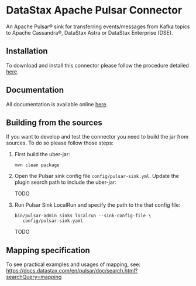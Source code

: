 # DataStax Apache Pulsar Connector

An Apache Pulsar® sink for transferring events/messages from Kafka topics to Apache Cassandra®,
DataStax Astra or DataStax Enterprise (DSE).

## Installation

To download and install this connector please follow the procedure detailed [here](https://docs.datastax.com/en/pulsar/doc/pulsar/install/pulsarInstall.html).

## Documentation

All documentation is available online [here](https://docs.datastax.com/en/pulsar/doc/index.html).

## Building from the sources

If you want to develop and test the connector you need to build the jar from sources.
To do so please follow those steps:

1. First build the uber-jar: 

       mvn clean package

2. Open the Pulsar sink config file `config/pulsar-sink.yml`. Update the plugin 
   search path to include the uber-jar:

      TODO

3. Run Pulsar Sink LocalRun and specify the path to the that config file:

       bin/pulsar-admin sinks localrun --sink-config-file \
          config/pulsar-sink.yaml
      TODO

## Mapping specification

To see practical examples and usages of mapping, see:
https://docs.datastax.com/en/pulsar/doc/search.html?searchQuery=mapping 
